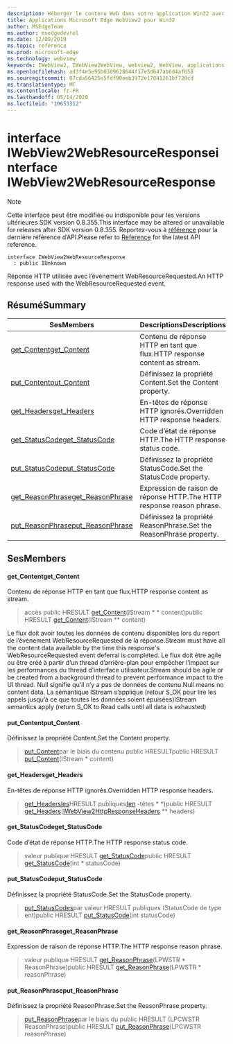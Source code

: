 ```yaml
---
description: Héberger le contenu Web dans votre application Win32 avec le contrôle Microsoft Edge WebView2
title: Applications Microsoft Edge WebView2 pour Win32
author: MSEdgeTeam
ms.author: msedgedevrel
ms.date: 12/09/2019
ms.topic: reference
ms.prod: microsoft-edge
ms.technology: webview
keywords: IWebView2, IWebView2WebView, webview2, WebView, applications Win32, Win32, Edge
ms.openlocfilehash: ad3f4e5e95b0309628644f17e5d647ab6d4af658
ms.sourcegitcommit: 07cda56425e5fdf90eeb3972e17041261bf720cd
ms.translationtype: MT
ms.contentlocale: fr-FR
ms.lasthandoff: 05/14/2020
ms.locfileid: "10653312"
---
```

# <span data-ttu-id="11e57-104">interface IWebView2WebResourceResponse</span><span class="sxs-lookup"><span data-stu-id="11e57-104">interface IWebView2WebResourceResponse</span></span> 

> [!NOTE]
> <span data-ttu-id="11e57-105">Cette interface peut être modifiée ou indisponible pour les versions ultérieures SDK version 0.8.355.</span><span class="sxs-lookup"><span data-stu-id="11e57-105">This interface may be altered or unavailable for releases after SDK version 0.8.355.</span></span> <span data-ttu-id="11e57-106">Reportez-vous à [référence](../../../webview2-api-reference.md) pour la dernière référence d’API.</span><span class="sxs-lookup"><span data-stu-id="11e57-106">Please refer to [Reference](../../../webview2-api-reference.md) for the latest API reference.</span></span>

```
interface IWebView2WebResourceResponse
  : public IUnknown
```

<span data-ttu-id="11e57-107">Réponse HTTP utilisée avec l’événement WebResourceRequested.</span><span class="sxs-lookup"><span data-stu-id="11e57-107">An HTTP response used with the WebResourceRequested event.</span></span>

## <span data-ttu-id="11e57-108">Résumé</span><span class="sxs-lookup"><span data-stu-id="11e57-108">Summary</span></span>

 <span data-ttu-id="11e57-109">Ses</span><span class="sxs-lookup"><span data-stu-id="11e57-109">Members</span></span>                        | <span data-ttu-id="11e57-110">Descriptions</span><span class="sxs-lookup"><span data-stu-id="11e57-110">Descriptions</span></span>
--------------------------------|---------------------------------------------
[<span data-ttu-id="11e57-111">get_Content</span><span class="sxs-lookup"><span data-stu-id="11e57-111">get_Content</span></span>](#get_content) | <span data-ttu-id="11e57-112">Contenu de réponse HTTP en tant que flux.</span><span class="sxs-lookup"><span data-stu-id="11e57-112">HTTP response content as stream.</span></span>
[<span data-ttu-id="11e57-113">put_Content</span><span class="sxs-lookup"><span data-stu-id="11e57-113">put_Content</span></span>](#put_content) | <span data-ttu-id="11e57-114">Définissez la propriété Content.</span><span class="sxs-lookup"><span data-stu-id="11e57-114">Set the Content property.</span></span>
[<span data-ttu-id="11e57-115">get_Headers</span><span class="sxs-lookup"><span data-stu-id="11e57-115">get_Headers</span></span>](#get_headers) | <span data-ttu-id="11e57-116">En-têtes de réponse HTTP ignorés.</span><span class="sxs-lookup"><span data-stu-id="11e57-116">Overridden HTTP response headers.</span></span>
[<span data-ttu-id="11e57-117">get_StatusCode</span><span class="sxs-lookup"><span data-stu-id="11e57-117">get_StatusCode</span></span>](#get_statuscode) | <span data-ttu-id="11e57-118">Code d’état de réponse HTTP.</span><span class="sxs-lookup"><span data-stu-id="11e57-118">The HTTP response status code.</span></span>
[<span data-ttu-id="11e57-119">put_StatusCode</span><span class="sxs-lookup"><span data-stu-id="11e57-119">put_StatusCode</span></span>](#put_statuscode) | <span data-ttu-id="11e57-120">Définissez la propriété StatusCode.</span><span class="sxs-lookup"><span data-stu-id="11e57-120">Set the StatusCode property.</span></span>
[<span data-ttu-id="11e57-121">get_ReasonPhrase</span><span class="sxs-lookup"><span data-stu-id="11e57-121">get_ReasonPhrase</span></span>](#get_reasonphrase) | <span data-ttu-id="11e57-122">Expression de raison de réponse HTTP.</span><span class="sxs-lookup"><span data-stu-id="11e57-122">The HTTP response reason phrase.</span></span>
[<span data-ttu-id="11e57-123">put_ReasonPhrase</span><span class="sxs-lookup"><span data-stu-id="11e57-123">put_ReasonPhrase</span></span>](#put_reasonphrase) | <span data-ttu-id="11e57-124">Définissez la propriété ReasonPhrase.</span><span class="sxs-lookup"><span data-stu-id="11e57-124">Set the ReasonPhrase property.</span></span>

## <span data-ttu-id="11e57-125">Ses</span><span class="sxs-lookup"><span data-stu-id="11e57-125">Members</span></span>

#### <span data-ttu-id="11e57-126">get_Content</span><span class="sxs-lookup"><span data-stu-id="11e57-126">get_Content</span></span> 

<span data-ttu-id="11e57-127">Contenu de réponse HTTP en tant que flux.</span><span class="sxs-lookup"><span data-stu-id="11e57-127">HTTP response content as stream.</span></span>

> <span data-ttu-id="11e57-128">accès public HRESULT [get_Content](#get_content)(IStream \* \* content)</span><span class="sxs-lookup"><span data-stu-id="11e57-128">public HRESULT [get_Content](#get_content)(IStream \*\* content)</span></span>

<span data-ttu-id="11e57-129">Le flux doit avoir toutes les données de contenu disponibles lors du report de l’événement WebResourceRequested de la réponse.</span><span class="sxs-lookup"><span data-stu-id="11e57-129">Stream must have all the content data available by the time this response's WebResourceRequested event deferral is completed.</span></span> <span data-ttu-id="11e57-130">Le flux doit être agile ou être créé à partir d’un thread d’arrière-plan pour empêcher l’impact sur les performances du thread d’interface utilisateur.</span><span class="sxs-lookup"><span data-stu-id="11e57-130">Stream should be agile or be created from a background thread to prevent performance impact to the UI thread.</span></span> <span data-ttu-id="11e57-131">Null signifie qu’il n’y a pas de données de contenu.</span><span class="sxs-lookup"><span data-stu-id="11e57-131">Null means no content data.</span></span> <span data-ttu-id="11e57-132">La sémantique IStream s’applique (retour S_OK pour lire les appels jusqu’à ce que toutes les données soient épuisées)</span><span class="sxs-lookup"><span data-stu-id="11e57-132">IStream semantics apply (return S_OK to Read calls until all data is exhausted)</span></span>

#### <span data-ttu-id="11e57-133">put_Content</span><span class="sxs-lookup"><span data-stu-id="11e57-133">put_Content</span></span> 

<span data-ttu-id="11e57-134">Définissez la propriété Content.</span><span class="sxs-lookup"><span data-stu-id="11e57-134">Set the Content property.</span></span>

> <span data-ttu-id="11e57-135">[put_Content](#put_content)par le biais du contenu public HRESULT</span><span class="sxs-lookup"><span data-stu-id="11e57-135">public HRESULT [put_Content](#put_content)(IStream \* content)</span></span>

#### <span data-ttu-id="11e57-136">get_Headers</span><span class="sxs-lookup"><span data-stu-id="11e57-136">get_Headers</span></span> 

<span data-ttu-id="11e57-137">En-têtes de réponse HTTP ignorés.</span><span class="sxs-lookup"><span data-stu-id="11e57-137">Overridden HTTP response headers.</span></span>

> <span data-ttu-id="11e57-138">[get_Headersles](#get_headers)HRESULT publiques[(en](IWebView2HttpResponseHeaders.md) -têtes \* \*)</span><span class="sxs-lookup"><span data-stu-id="11e57-138">public HRESULT [get_Headers](#get_headers)([IWebView2HttpResponseHeaders](IWebView2HttpResponseHeaders.md) \*\* headers)</span></span>

#### <span data-ttu-id="11e57-139">get_StatusCode</span><span class="sxs-lookup"><span data-stu-id="11e57-139">get_StatusCode</span></span> 

<span data-ttu-id="11e57-140">Code d’état de réponse HTTP.</span><span class="sxs-lookup"><span data-stu-id="11e57-140">The HTTP response status code.</span></span>

> <span data-ttu-id="11e57-141">valeur publique HRESULT [get_StatusCode](#get_statuscode)</span><span class="sxs-lookup"><span data-stu-id="11e57-141">public HRESULT [get_StatusCode](#get_statuscode)(int \* statusCode)</span></span>

#### <span data-ttu-id="11e57-142">put_StatusCode</span><span class="sxs-lookup"><span data-stu-id="11e57-142">put_StatusCode</span></span> 

<span data-ttu-id="11e57-143">Définissez la propriété StatusCode.</span><span class="sxs-lookup"><span data-stu-id="11e57-143">Set the StatusCode property.</span></span>

> <span data-ttu-id="11e57-144">[put_StatusCodes](#put_statuscode)par valeur HRESULT publiques (StatusCode de type ent)</span><span class="sxs-lookup"><span data-stu-id="11e57-144">public HRESULT [put_StatusCode](#put_statuscode)(int statusCode)</span></span>

#### <span data-ttu-id="11e57-145">get_ReasonPhrase</span><span class="sxs-lookup"><span data-stu-id="11e57-145">get_ReasonPhrase</span></span> 

<span data-ttu-id="11e57-146">Expression de raison de réponse HTTP.</span><span class="sxs-lookup"><span data-stu-id="11e57-146">The HTTP response reason phrase.</span></span>

> <span data-ttu-id="11e57-147">valeur publique HRESULT [get_ReasonPhrase](#get_reasonphrase)(LPWSTR \* ReasonPhrase)</span><span class="sxs-lookup"><span data-stu-id="11e57-147">public HRESULT [get_ReasonPhrase](#get_reasonphrase)(LPWSTR \* reasonPhrase)</span></span>

#### <span data-ttu-id="11e57-148">put_ReasonPhrase</span><span class="sxs-lookup"><span data-stu-id="11e57-148">put_ReasonPhrase</span></span> 

<span data-ttu-id="11e57-149">Définissez la propriété ReasonPhrase.</span><span class="sxs-lookup"><span data-stu-id="11e57-149">Set the ReasonPhrase property.</span></span>

> <span data-ttu-id="11e57-150">[put_ReasonPhrase](#put_reasonphrase)par le biais du public HRESULT (LPCWSTR ReasonPhrase)</span><span class="sxs-lookup"><span data-stu-id="11e57-150">public HRESULT [put_ReasonPhrase](#put_reasonphrase)(LPCWSTR reasonPhrase)</span></span>

